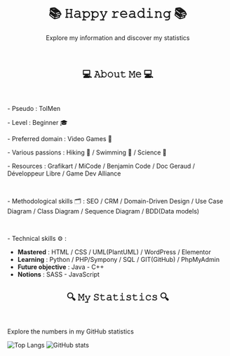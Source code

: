 <body>
  <div align="center">
    <h1> 📚 𝙷𝚊𝚙𝚙𝚢 𝚛𝚎𝚊𝚍𝚒𝚗𝚐 📚 </h1>
    <p align="center"> Explore my information and discover my statistics </p>
  </div>
  
  <br>
  
  <section>
    <h2 align="center"> 💻 𝙰𝚋𝚘𝚞𝚝 𝙼𝚎 💻 </h2>
    <br>
    <p> - Pseudo : TolMen </p>
    <p> - Level : Beginner 🎓 </p>
    <p> - Preferred domain : Video Games 👾 </p>
    <p> - Various passions : Hiking 🌳 / Swimming 🌊 / Science 🔬 </p>
    <p> - Resources : Grafikart / MiCode / Benjamin Code / Doc Geraud / Développeur Libre / Game Dev Alliance </p>
    <br>
    <p> - Methodological skills 🗂️ : SEO / CRM / Domain-Driven Design / Use Case Diagram / Class Diagram / Sequence Diagram / BDD(Data models) </p>
    <br>
    <p> - Technical skills ⚙️ : </p>
    <ul>
      <li> <strong>Mastered</strong> : HTML / CSS / UML(PlantUML) / WordPress / Elementor </li>
      <li> <strong>Learning</strong> : Python / PHP/Sympony / SQL / GIT(GitHub) / PhpMyAdmin </li>
      <li> <strong>Future objective</strong> : Java - C++ </li>
      <li> <strong>Notions</strong> : SASS - JavaScript </li>
    </ul>
  </section>
  
  <section>
    <h2 align="center"> 🔍 𝙼𝚢 𝚂𝚝𝚊𝚝𝚒𝚜𝚝𝚒𝚌𝚜 🔍 </h2>
    <br>
    <p> Explore the numbers in my GitHub statistics </p>
  </section>
</body>

![Top Langs](https://github-readme-stats.vercel.app/api/top-langs/?username=TolMen&layout=donut&custom_title=Usage%20percentage&theme=midnight-purple)
![GitHub stats](https://github-readme-stats.vercel.app/api?username=TolMen&show_icons=true&theme=midnight-purple&custom_title=General%20informations)
